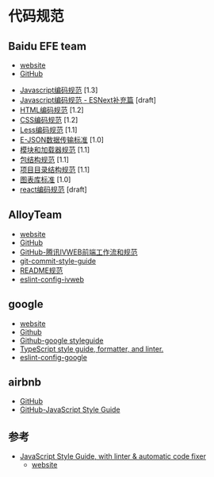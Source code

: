 # 代码规范


## Baidu EFE team
* [website](http://efe.baidu.com/)
* [GitHub](https://github.com/ecomfe)

- [Javascript编码规范](javascript-style-guide.md) <span class="std-rec">[1.3]</span>
- [Javascript编码规范 - ESNext补充篇](es-next-style-guide.md) <span class="std-rec">[draft]</span>
- [HTML编码规范](html-style-guide.md) <span class="std-rec">[1.2]</span>
- [CSS编码规范](css-style-guide.md) <span class="std-rec">[1.2]</span>
- [Less编码规范](less-code-style.md) <span class="std-rec">[1.1]</span>
- [E-JSON数据传输标准](e-json.md) <span class="std-rec">[1.0]</span>
- [模块和加载器规范](module.md) <span class="std-rec">[1.1]</span>
- [包结构规范](package.md) <span class="std-rec">[1.1]</span>
- [项目目录结构规范](directory.md) <span class="std-rec">[1.1]</span>
- [图表库标准](chart.md) <span class="std-rec">[1.0]</span>
- [react编码规范](react-style-guide.md) <span class="std-rec">[draft]</span>



## AlloyTeam
* [website](http://alloyteam.github.io/CodeGuide/)
* [GitHub](https://github.com/AlloyTeam/CodeGuide/tree/gh-pages)
* [GitHub-腾讯IVWEB前端工作流和规范](https://github.com/feflow)
* [git-commit-style-guide](https://github.com/feflow/git-commit-style-guide)
* [README规范](https://github.com/feflow/readme-style-guide)
* [eslint-config-ivweb](https://github.com/feflow/eslint-config-ivweb)


## google
* [website](https://opensource.google.com/)
* [Github](https://github.com/google)
* [Github-google styleguide](https://github.com/google/styleguide)
* [TypeScript style guide, formatter, and linter.](https://github.com/google/ts-style)
* [eslint-config-google](https://github.com/google/eslint-config-google)


## airbnb
* [GitHub](https://github.com/airbnb)
* [GitHub-JavaScript Style Guide](https://github.com/airbnb/javascript)





## 参考
- [JavaScript Style Guide, with linter & automatic code fixer](https://github.com/standard/standard)
  - [website](https://standardjs.com/)
